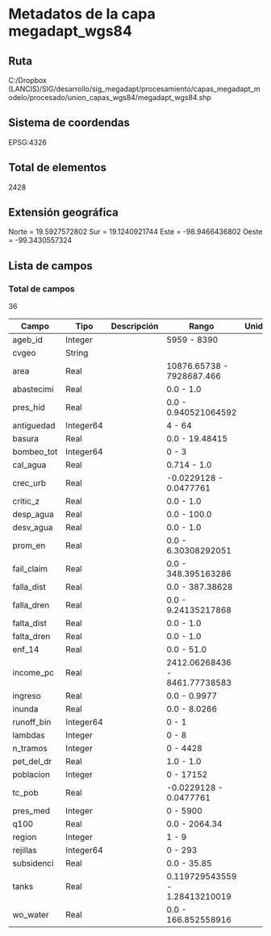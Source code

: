 # Metadatos de la capa megadapt_wgs84
## Ruta 
C:/Dropbox (LANCIS)/SIG/desarrollo/sig_megadapt/procesamiento/capas_megadapt_modelo/procesado/union_capas_wgs84/megadapt_wgs84.shp
## Sistema de coordendas 
EPSG:4326
## Total de elementos 
2428
## Extensión geográfica 
Norte = 19.5927572802
Sur = 19.1240921744
Este = -98.9466436802
Oeste = -99.3430557324
## Lista de campos 

### Total de campos
36

Campo | Tipo | Descripción | Rango | Unidades
--- | --- | --- | --- | --- | 
ageb_id | Integer |  | 5959 - 8390 | 
cvgeo | String |  |  |
area | Real |  | 10876.65738 - 7928687.466 | 
abastecimi | Real |  | 0.0 - 1.0 | 
pres_hid | Real |  | 0.0 - 0.940521064592 | 
antiguedad | Integer64 |  | 4 - 64 | 
basura | Real |  | 0.0 - 19.48415 | 
bombeo_tot | Integer64 |  | 0 - 3 | 
cal_agua | Real |  | 0.714 - 1.0 | 
crec_urb | Real |  | -0.0229128 - 0.0477761 | 
critic_z | Real |  | 0.0 - 1.0 | 
desp_agua | Real |  | 0.0 - 100.0 | 
desv_agua | Real |  | 0.0 - 1.0 | 
prom_en | Real |  | 0.0 - 6.30308292051 | 
fail_claim | Real |  | 0.0 - 348.395163286 | 
falla_dist | Real |  | 0.0 - 387.38628 | 
falla_dren | Real |  | 0.0 - 9.24135217868 | 
falta_dist | Real |  | 0.0 - 1.0 | 
falta_dren | Real |  | 0.0 - 1.0 | 
enf_14 | Real |  | 0.0 - 51.0 | 
income_pc | Real |  | 2412.06268436 - 8461.77738583 | 
ingreso | Real |  | 0.0 - 0.9977 | 
inunda | Real |  | 0.0 - 8.0266 | 
runoff_bin | Integer64 |  | 0 - 1 | 
lambdas | Integer |  | 0 - 8 | 
n_tramos | Integer |  | 0 - 4428 | 
pet_del_dr | Real |  | 1.0 - 1.0 | 
poblacion | Integer |  | 0 - 17152 | 
tc_pob | Real |  | -0.0229128 - 0.0477761 | 
pres_med | Integer |  | 0 - 5900 | 
q100 | Real |  | 0.0 - 2064.34 | 
region | Integer |  | 1 - 9 | 
rejillas | Integer64 |  | 0 - 293 | 
subsidenci | Real |  | 0.0 - 35.85 | 
tanks | Real |  | 0.119729543559 - 1.28413210019 | 
wo_water | Real |  | 0.0 - 166.852558916 | 
